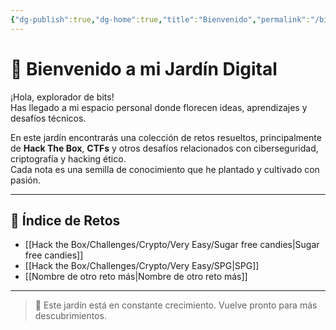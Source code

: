 ```yaml
---
{"dg-publish":true,"dg-home":true,"title":"Bienvenido","permalink":"/bienvenido/","tags":["gardenEntry"],"dgPassFrontmatter":true,"noteIcon":""}
---
```



# 🌱 Bienvenido a mi Jardín Digital

¡Hola, explorador de bits!  
Has llegado a mi espacio personal donde florecen ideas, aprendizajes y desafíos técnicos.

En este jardín encontrarás una colección de retos resueltos, principalmente de **Hack The Box**, **CTFs** y otros desafíos relacionados con ciberseguridad, criptografía y hacking ético.  
Cada nota es una semilla de conocimiento que he plantado y cultivado con pasión.

---

## 🧠 Índice de Retos

- [[Hack the Box/Challenges/Crypto/Very Easy/Sugar free candies\|Sugar free candies]]
- [[Hack the Box/Challenges/Crypto/Very Easy/SPG\|SPG]]
- [[Nombre de otro reto más\|Nombre de otro reto más]]

---

> 🚧 Este jardín está en constante crecimiento. Vuelve pronto para más descubrimientos.
